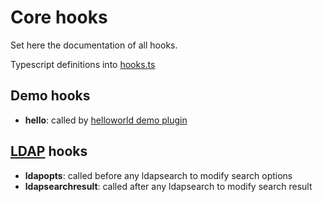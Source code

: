 # Core hooks

Set here the documentation of all hooks.

Typescript definitions into [hooks.ts](./src/hooks.ts)

## Demo hooks

- **hello**: called by [helloworld demo plugin](./src/plugins/helloworld.ts)

## [LDAP](./src/lib/ldapActions.ts) hooks

- **ldapopts**: called before any ldapsearch to modify search options
- **ldapsearchresult**: called after any ldapsearch to modify search result
